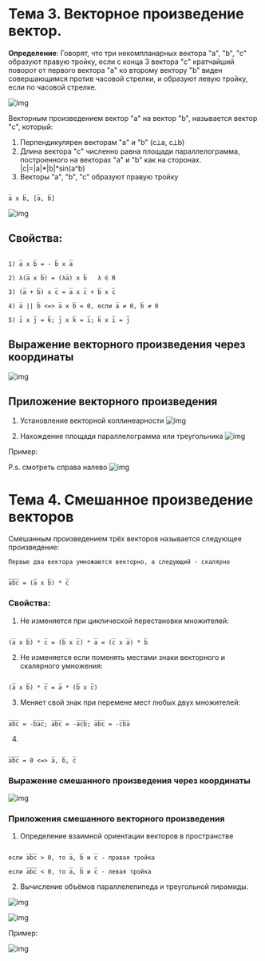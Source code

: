 # Тема 3. Векторное произведение вектор.

**Определение**: Говорят, что три некомпланарных вектора "a", "b", "c" образуют правую тройку, если с конца 3 вектора "c" кратчайший поворот от первого вектора "a" ко второму вектору "b" виден совершающимся против часовой стрелки, и образуют левую тройку, если по часовой стрелке.

![img](https://user84060.clients-cdnnow.ru/uploads/5feb33105a48c562941651.png)

Векторным произведением вектор "a" на вектор "b", называется вектор "c", который:

1. Перпендикулярен векторам "a" и "b" (c⟂a, c⟂b)
2. Длина вектора "c" численно равна площади параллелограмма, построенного на векторах "a" и "b" как на сторонах.
|c|=|a|*|b|*sin(a^b)
3. Векторы "a", "b", "c" образуют правую тройку

```Обозначение
_   _   _  _
a x b, [a, b]
```

![img](https://sun9-17.userapi.com/impg/1bc4vIjqvz0VSmRpLerC3-_9LaNErmljBovYyg/Nw3CdlkC8YM.jpg?size=810x1080&quality=96&sign=ee6f41ba395e775ee94608795eae804e&type=album)

## Свойства:

```
   _   _     _   _
1) a x b = - b x a
     _   _      _    _
2) λ(a x b) = (λa) x b   λ ∈ R
    _   _    _   _   _   _   _
3) (a + b) x c = a x c + b x c
   _    _     _   _           _      _
4) a || b <=> a x b = 0, если a ≠ 0, b ≠ 0
   _   _   _  _   _   _  _   _   _
5) i x j = k; j x k = i; k x i = j
```

## Выражение векторного произведения через координаты

![img](https://sun9-4.userapi.com/impg/21lrInrdcLt_rC18lrUyq8mjSMGbt-GnksDIsg/zZJmgzLB07Q.jpg?size=1280x960&quality=96&sign=bd9090244a7843811db36ae896cbcfa1&type=album)

## Приложение векторного произведения

1) Установление векторной коллинеарности
![img](https://sun9-44.userapi.com/impg/hDRS8mtpg-w9dR9qcRsIQBU_IpfeWqJBxpoNGg/LeyKKP15rAs.jpg?size=1280x207&quality=96&sign=a1ca18dba375c370df22f2721c8a1937&type=album)

2) Нахождение площади параллелограмма или треугольника
![img](https://sun9-65.userapi.com/impg/X00lMqummTl50a4FMpTRBGMaXJ1sz4KcsuaWuA/d5WR_imnk30.jpg?size=1280x415&quality=96&sign=5ed4a93cbac4aed67f0c66246e862d6e&type=album)

Пример:

P.s. смотреть справа налево
![img](https://sun9-88.userapi.com/impg/D7mgvUpKzR8aUeW2vAKh3zv1eO1w1QJHBBJfNw/kGjhwvh-y-c.jpg?size=1280x415&quality=96&sign=0d4fc09b833455c25df92140415331e1&type=album)

# Тема 4. Смешанное произведение векторов

Смешанным произведением трёх векторов называется следующее произведение:

```
Первые два вектора умножаются векторно, а следующий - скалярно

___    _   _    _
abc = (a x b) * c
```

### Свойства:

1) Не изменяется при циклической перестановки множителей:

```
 _   _    _    _   _    _    _   _    _
(a x b) * c = (b x c) * a = (c x a) * b
```

2) Не изменяется если поменять местами знаки векторного и скалярного умножения:

```
 _   _    _   _    _   _
(a x b) * c = a * (b x c)
```

3) Меняет свой знак при перемене мест любых двух множителей:
```
___    ___  ___    ___  ___    ___
abc = -bac; abc = -acb; abc = -cba
```

4)

```
___         _  _  _
abc = 0 <=> a, b, c
```

### Выражение смешанного произведения через координаты

![img](https://sun9-74.userapi.com/impg/_Y-SW114SIu4gPgsCDwsrSeGtfvkntve7UlvXA/pd7TaVEhVwU.jpg?size=1280x328&quality=96&sign=4b425658b96ccc9aab1174fa5ad7d805&type=album)

### Приложения смешанного векторного произведения

1) Определение взаимной ориентации векторов в пространстве

```
     ___         _  _   _
если abc > 0, то a, b и c - правая тройка
     ___         _  _   _
если abc < 0, то a, b и c - левая тройка
```

2) Вычисление объёмов параллелепипеда и треугольной пирамиды.

![img](https://sun9-9.userapi.com/impg/UEjEgxKUn-FH3VyuiBguyjr9BxC4st8h4ZZxcQ/KsZwLg_7Cqo.jpg?size=1280x881&quality=96&sign=49b8c66586060fbf73f0c306075bebe9&type=album)

![img](https://sun9-69.userapi.com/impg/LnrRZtoVDs3QT9BcE4ohyoigT5p3slcYv_YlAQ/SdaSCH6kfhU.jpg?size=768x1080&quality=96&sign=26654166c1e095e304ec0878e7459a46&type=album)


Пример:

![img](https://sun9-49.userapi.com/impg/cVr96KOv2bI8x3-i8sgfgqqUJ7IdEQ1lMbcCTA/ddrMTMuZnJY.jpg?size=1280x544&quality=96&sign=8f9e2581c1b7c191ded9c76be972b0a5&type=album)
